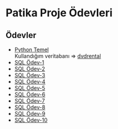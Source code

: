 # Patika Proje Ödevleri
## Ödevler
* [Python Temel](https://github.com/nurseda-diker/patika-workspace/blob/main/python_temel.py)<br>
Kullandığım veritabanı => [dvdrental](https://www.postgresqltutorial.com/wp-content/uploads/2019/05/dvdrental.zip)
* [SQL Ödev-1](https://github.com/nurseda-diker/patika-workspace/blob/main/sql-odev1.sql)<br>
* [SQL Ödev-2](https://github.com/nurseda-diker/patika-workspace/blob/main/sql-odev2.sql)<br>
* [SQL Ödev-3](https://github.com/nurseda-diker/patika-workspace/blob/main/sql-odev3.sql)<br>
* [SQL Ödev-4](https://github.com/nurseda-diker/patika-workspace/blob/main/sql-odev4.sql)<br>
* [SQL Ödev-5](https://github.com/nurseda-diker/patika-workspace/blob/main/sql-odev5.sql)<br>
* [SQL Ödev-6](https://github.com/nurseda-diker/patika-workspace/blob/main/sql-odev6.sql)<br>
* [SQL Ödev-7](https://github.com/nurseda-diker/patika-workspace/blob/main/sql-odev7.sql)<br>
* [SQL Ödev-8](https://github.com/nurseda-diker/patika-workspace/blob/main/sql-odev8.sql)<br>
* [SQL Ödev-9](https://github.com/nurseda-diker/patika-workspace/blob/main/sql-odev9.sql)<br>
* [SQL Ödev-10](https://github.com/nurseda-diker/patika-workspace/blob/main/sql-odev10.sql)<br>

